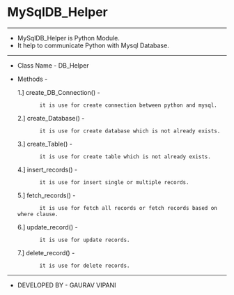 # MySqlDB_Helper
-----------------
  * MySqlDB_Helper is Python Module.
  * It help to communicate Python with Mysql Database. 
-----------------

  * Class Name - DB_Helper
  
  * Methods - 
  
       1.] create_DB_Connection() - 
       
               it is use for create connection between python and mysql.
       
       2.] create_Database() - 
       
               it is use for create database which is not already exists.
       
       3.] create_Table() - 
       
               it is use for create table which is not already exists.
       
       4.] insert_records() -
        
               it is use for insert single or multiple records.
       
       5.] fetch_records() - 
       
               it is use for fetch all records or fetch records based on where clause.
       
       6.] update_record() - 
       
               it is use for update records.
       
       7.] delete_record() - 
       
               it is use for delete records.

-------------------------------
* DEVELOPED BY - GAURAV VIPANI
